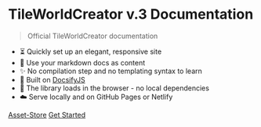 <!-- TODO: Update title -->
<h1 id="cover-heading">
  TileWorldCreator v.3 Documentation
</h1>

<!--
[![GitHub tags](https://img.shields.io/github/tag/MichaelCurrin/docsify-js-template.svg)](https://GitHub.com/MichaelCurrin/docsify-js-template/tags/) <!-- TODO: Update username and repo name -->

>  Official TileWorldCreator documentation <!-- TODO: Replace with your description -->


<!-- TODO: Update to match your project's benefits/features. Git emojis work great here. -->

- :hourglass_flowing_sand: Quickly set up an elegant, responsive site
- :open_file_folder: Use your markdown docs as content
- :sparkles: No compilation step and no templating syntax to learn
- :nut_and_bolt: Built on [DocsifyJS](https://docsify.js.org/)
- :pushpin: The library loads in the browser - no local dependencies
- :cloud: Serve locally and on GitHub Pages or Netlify


[Asset-Store](https://assetstore.unity.com/) <!-- TODO: Remove on your copy of this template.-->
[Get Started](#docsifyjs-template) <!-- TODO: Use ID of your homepage heading -->
